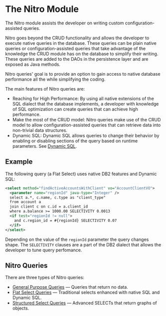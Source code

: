 # The Nitro Module

The Nitro module assists the developer on writing custom configuration-assisted queries.

Nitro goes beyond the CRUD functionality and allows the developer to execute native queries in the database.
These queries can be plain native queries or configuration-assisted queries that take advantage of the knowledge
the CRUD module has on the database to simplify their writing. These queries are added to the DAOs in the
persistence layer and are exposed as Java methods.

Nitro queries' goal is to provide an option to gain access to native database performance all the while
simplifying the coding.

The main features of Nitro queries are:

- Reaching for High Performance: By using all native extensions of the SQL dialect that the database implements,
a developer with knowledge of SQL optimization can create queries that can achieve high performance.
- Make the most of the CRUD model: Nitro queries make use of the CRUD model to allow configuration-assisted
queries that can retrieve data into non-trivial data structures.
- Dynamic SQL: Dynamic SQL allows queries to change their behavior by enabling or disabling sections of the
query based on runtime parameters. See [Dynamic SQL](nitro-dynamic-sql.md). 


## Example

The following query (a Flat Select) uses native DB2 features and Dynamic SQL:

```xml
<select method="findActiveAccountsWithClient" vo="AccountClientVO">
  <parameter name="regionId" java-type="Integer" />
  select a.*, c.name, c.type as "client_type"
  from account a
  join client c on c.id = a.client_id
  where a.balance >= 1000.00 SELECTIVITY 0.0013 
  <if test="regionId != null">
    and c.region_id = #{regionId} SELECTIVITY 0.07
  </if>
</select>
```

Depending on the value of the `regionId` parameter the query changes shape. The `SELECTIVITY` clauses are a part of the DB2 dialect
that allows the developer to tune query perfomance.


## Nitro Queries

There are three types of Nitro queries:

- [General Purpose Queries](nitro-general-purpose.md) &mdash; Queries that return no data.
- [Flat Select Queries](nitro-flat-selects.md) &mdash; Traditional selects enhanced with native SQL and Dynamic SQL.
- [Structured Select Queries](nitro-structured-selects.md) &mdash; Advanced SELECTs that return graphs of objects.


